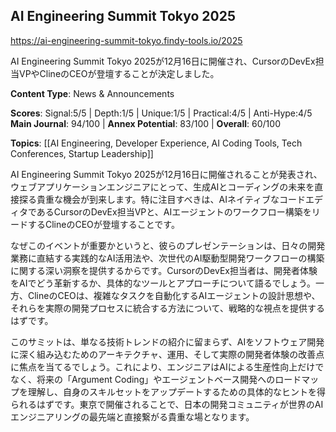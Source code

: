 ## AI Engineering Summit Tokyo 2025

https://ai-engineering-summit-tokyo.findy-tools.io/2025

AI Engineering Summit Tokyo 2025が12月16日に開催され、CursorのDevEx担当VPやClineのCEOが登壇することが決定しました。

**Content Type**: News & Announcements

**Scores**: Signal:5/5 | Depth:1/5 | Unique:1/5 | Practical:4/5 | Anti-Hype:4/5
**Main Journal**: 94/100 | **Annex Potential**: 83/100 | **Overall**: 60/100

**Topics**: [[AI Engineering, Developer Experience, AI Coding Tools, Tech Conferences, Startup Leadership]]

AI Engineering Summit Tokyo 2025が12月16日に開催されることが発表され、ウェブアプリケーションエンジニアにとって、生成AIとコーディングの未来を直接探る貴重な機会が到来します。特に注目すべきは、AIネイティブなコードエディタであるCursorのDevEx担当VPと、AIエージェントのワークフロー構築をリードするClineのCEOが登壇することです。

なぜこのイベントが重要かというと、彼らのプレゼンテーションは、日々の開発業務に直結する実践的なAI活用法や、次世代のAI駆動型開発ワークフローの構築に関する深い洞察を提供するからです。CursorのDevEx担当者は、開発者体験をAIでどう革新するか、具体的なツールとアプローチについて語るでしょう。一方、ClineのCEOは、複雑なタスクを自動化するAIエージェントの設計思想や、それらを実際の開発プロセスに統合する方法について、戦略的な視点を提供するはずです。

このサミットは、単なる技術トレンドの紹介に留まらず、AIをソフトウェア開発に深く組み込むためのアーキテクチャ、運用、そして実際の開発者体験の改善点に焦点を当てるでしょう。これにより、エンジニアはAIによる生産性向上だけでなく、将来の「Argument Coding」やエージェントベース開発へのロードマップを理解し、自身のスキルセットをアップデートするための具体的なヒントを得られるはずです。東京で開催されることで、日本の開発コミュニティが世界のAIエンジニアリングの最先端と直接繋がる貴重な場となります。